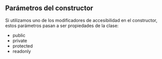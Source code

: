 ## Parámetros del constructor

Si utilizamos uno de los modificadores de accesibilidad en el constructor, estos parámetros pasan a ser propiedades de la clase:

- public
- private
- protected
- readonly

